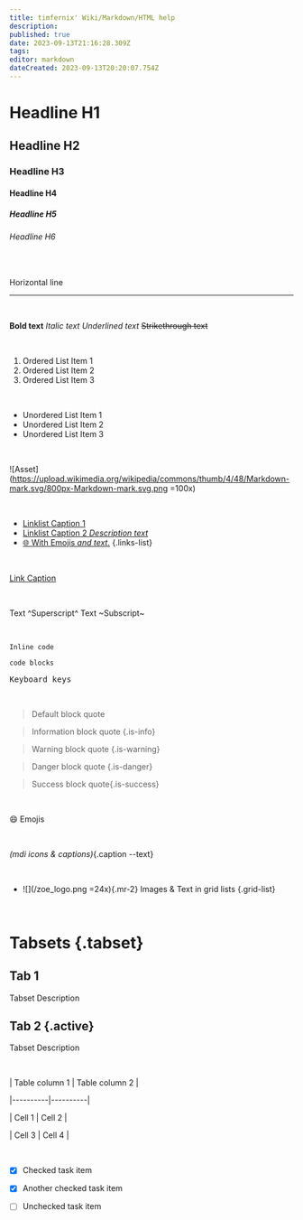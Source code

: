 ```yaml
---
title: timfernix' Wiki/Markdown/HTML help
description: 
published: true
date: 2023-09-13T21:16:28.309Z
tags: 
editor: markdown
dateCreated: 2023-09-13T20:20:07.754Z
---
```


# Headline H1
## Headline H2
### Headline H3
#### Headline H4
##### Headline H5
###### Headline H6

<br>

Horizontal line

---

<br>
  
**Bold text**
*Italic text*
_Underlined text_
~~Strikethrough text~~
  
<br>
  
1. Ordered List Item 1
2. Ordered List Item 2
3. Ordered List Item 3
  
<br>
  
- Unordered List Item 1
- Unordered List Item 2
- Unordered List Item 3
  
<br> 

![Asset](https://upload.wikimedia.org/wikipedia/commons/thumb/4/48/Markdown-mark.svg/800px-Markdown-mark.svg.png =100x)
  
<br>

- [Linklist Caption 1]()
- [Linklist Caption 2 *Description text*]()
- [:globe_with_meridians: With Emojis *and text.*]() 
{.links-list}

<br>
  
[Link Caption](Link)

<br>

Text ^Superscript^
Text ~Subscript~

<br>

`Inline code` 

```
code blocks
```
<kbd>Keyboard keys</kbd>

<br>

> Default block quote

> Information block quote {.is-info}

> Warning block quote {.is-warning}

> Danger block quote {.is-danger}

> Success block quote{.is-success}

<br>

:smile: Emojis

<br>

<i class="mdi mdi-information-outline"></i> *(mdi icons & captions)*{.caption --text}

<br>

- ![](/zoe_logo.png =24x){.mr-2} Images & Text  in grid lists
{.grid-list}

<br>

# Tabsets {.tabset}
## **Tab 1**
Tabset Description


## **Tab 2** {.active}
Tabset Description


<br>

| Table column 1 | Table column 2 |

|----------|----------|

| Cell 1      | Cell 2      |

| Cell 3      | Cell 4      |

<br>

- [x] Checked task item

- [x] Another checked task item

- [ ] Unchecked task item

